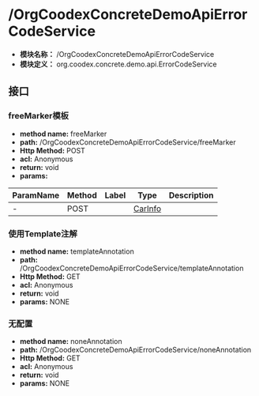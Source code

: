 # /OrgCoodexConcreteDemoApiErrorCodeService

* **模块名称：** /OrgCoodexConcreteDemoApiErrorCodeService
* **模块定义：** org.coodex.concrete.demo.api.ErrorCodeService




## 接口
### <span id="m1">freeMarker模板</span>




* **method name:** freeMarker
* **path:** /OrgCoodexConcreteDemoApiErrorCodeService/freeMarker
* **Http Method:** POST
* **acl:** Anonymous
* **return:** void
* **params:** 

| ParamName | Method | Label | Type                  | Description |
| --------- | -- | ---- | --------------------- | ------------ |
| - | POST |  | [CarInfo](../pojos/org.coodex.concrete.demo.pojo.CarInfo.md) | 　 |



### <span id="m2">使用Template注解</span>




* **method name:** templateAnnotation
* **path:** /OrgCoodexConcreteDemoApiErrorCodeService/templateAnnotation
* **Http Method:** GET
* **acl:** Anonymous
* **return:** void
* **params:** NONE



### <span id="m3">无配置</span>




* **method name:** noneAnnotation
* **path:** /OrgCoodexConcreteDemoApiErrorCodeService/noneAnnotation
* **Http Method:** GET
* **acl:** Anonymous
* **return:** void
* **params:** NONE



